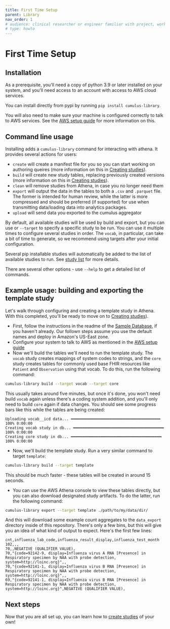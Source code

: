 ```yaml
---
title: First Time Setup
parent: Library
nav_order: 1
# audience: clinical researcher or engineer familiar with project, working locally
# type: howto
---
```


# First Time Setup

## Installation

As a prerequisite, you'll need a copy of python 3.9 or later installed on
your system, and you'll need access to an account with access to AWS cloud services.

You can install directly from pypi by running `pip install cumulus-library`.

You will also need to make sure your machine is configured correctly to talk to AWS
services. See the [AWS setup guide](./aws-setup.md) for more information on this.

## Command line usage

Installing adds a `cumulus-library` command for interacting with athena.
It provides several actions for users:

- `create` will create a manifest file for you so you can start working on
authoring queires (more information on this in 
[Creating studies](./creating-studies.md)).
- `build` will create new study tables, replacing previously created versions
(more information on this in [Creating studies](./creating-studies.md)).
- `clean` will remove studies from Athena, in case you no longer need them
- `export` will output the data in the tables to both a `.csv` and
`.parquet` file. The former is intended for human review, while the latter is
more compressed and should be preferred (if supported) for use when transmitting
data/loading data into analytics packages.
- `upload` will send data you exported to the cumulus aggregator

By default, all available studies will be used by build and export, but you can use
or `--target` to specify a specific study to be run. You can use it multiple
times to configure several studies in order. The `vocab`, in particular, can take a
bit of time to generate, so we recommend using targets after your initial configuration.

Several pip installable studies will automatically be added to the list of available
studies to run. See [study list](./study-list.md) for more details.

There are several other options - use `--help` to get a detailed list of commands.

## Example usage: building and exporting the template study

Let's walk through configuring and creating a template study in Athena. With
this completed, you'll be ready to move on to [Creating studies](./creating-studies.md)).

- First, follow the instructions in the readme of the 
[Sample Database](https://github.com/smart-on-fhir/cumulus-library-sample-database),
if you haven't already. Our follown steps assume you use the default names and
deploy in Amazon's US-East zone.
- Configure your system to talk to AWS as mentioned in the [AWS setup guide](./aws-setup.md)
- Now we'll build the tables we'll need to run the template study. The `vocab`
study creates mappings of system codes to strings, and the `core` study creates
tables for commonly used base FHIR resources like `Patient` and `Observation`
using that vocab. To do this, run the following command:
```bash
cumulus-library build --target vocab --target core
```
This usually takes around five minutes, but once it's done, you won't need build
`vocab` again unless there's a coding system addition, and you'll only need to build
`core` again if data changes.
You should see some progress bars like this while the tables are being created:
```
Uploading vocab__icd data... ━━━━━━━━━━━━━━━━━━━━━━━━━━━━━━━━━━━━━━━╸ 100% 0:00:00
Creating vocab study in db... ━━━━━━━━━━━━━━━━━━━━━━━━━━━━━━━━━━━━━━━━ 100% 0:00:00
Creating core study in db... ━━━━━━━━━━━━━━━━━━━━━━━━━━━━━━━━━━━━━━━━ 100% 0:00:00
```
- Now, we'll build the template study. Run a very similar command to target `template`:
```bash
cumulus-library build --target template
```
This should be much faster - these tables will be created in around 15 seconds.
- You can use the AWS Athena console to view these tables directly, but you can also
download designated study artifacts. To do the latter, run the following command:
```bash
cumulus-library export --target template ./path/to/my/data/dir/
```
And this will download some example count aggregates to the `data_export` directory
inside of this repository. There's only a few bins, but this will give you an idea
of what kind of output to expect. Here's the first few lines:
```
cnt,influenza_lab_code,influenza_result_display,influenza_test_month
102,,,
70,,NEGATIVE (QUALIFIER VALUE),
70,"{code=92142-9, display=Influenza virus A RNA [Presence] in Respiratory specimen by NAA with probe detection, system=http://loinc.org}",,
70,"{code=92141-1, display=Influenza virus B RNA [Presence] in Respiratory specimen by NAA with probe detection, system=http://loinc.org}",,
69,"{code=92141-1, display=Influenza virus B RNA [Presence] in Respiratory specimen by NAA with probe detection, system=http://loinc.org}",NEGATIVE (QUALIFIER VALUE),
```

## Next steps

Now that you are all set up, you can learn how to [create studies](./creating-studies.md) of your own!
